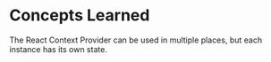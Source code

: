 # Concepts Learned

The React Context Provider can be used in multiple places, but each instance has its own state.
